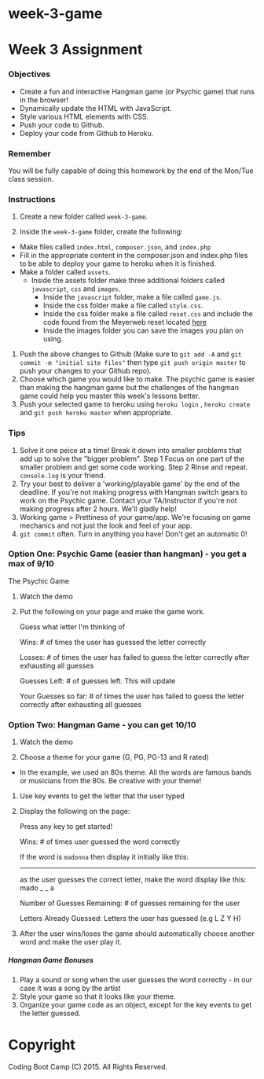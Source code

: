 # week-3-game
# Week 3 Assignment

### Objectives
* Create a fun and interactive Hangman game (or Psychic game) that runs in the browser!
* Dynamically update the HTML with JavaScript.
* Style various HTML elements with CSS.
* Push your code to Github.
* Deploy your code from Github to Heroku.

### Remember

You will be fully capable of doing this homework by the end of the Mon/Tue class session.

### Instructions
1. Create a new folder called `week-3-game`.

2. Inside the `week-3-game` folder, create the following: 
+ Make files called `index.html`, `composer.json`, and `index.php`
+ Fill in the appropriate content in the composer.json and index.php files to be able to deploy your game to heroku when it is finished.
+ Make a folder called `assets`.
  + Inside the assets folder make three additional folders called `javascript`, `css` and `images`.
    + Inside the `javascript` folder, make a file called `game.js`.
    + Inside the css folder make a file called `style.css`.
    + Inside the css folder make a file called `reset.css` and include the code found from the Meyerweb reset located [here](http://meyerweb.com/eric/tools/css/reset/reset.css)
    + Inside the images folder you can save the images you plan on using.

1. Push the above changes to Github (Make sure to `git add -A` and `git commit -m "initial site files"` then type `git push origin master` to push your changes to your Github repo).
2. Choose which game you would like to make. The psychic game is easier than making the hangman game but the challenges of the hangman game could help you master this week's lessons better.
3. Push your selected game to heroku using `heroku login` , `heroku create` and `git push heroku master` when appropriate. 

### Tips

1. Solve it one peice at a time! Break it down into smaller problems that add up to solve the "bigger problem". Step 1 Focus on one part of the smaller problem and get some code working. Step 2 Rinse and repeat.  `console.log` is your friend.
2. Try your best to deliver a 'working/playable game' by the end of the deadline. If you're not making progress with Hangman switch gears to work on the Psychic game. Contact your TA/Instructor if you're not making progress after 2 hours. We'll gladly help!
3. Working game > Prettiness of your game/app. We're focusing on game mechanics and not just the look and feel of your app.
4. `git commit` often. Turn in anything you have! Don't get an automatic 0!

### Option One: Psychic Game (easier than hangman) - you get a max of 9/10

The Psychic Game

1. Watch the demo

2. Put the following on your page and make the game work.

   Guess what letter I'm thinking of

   Wins: # of times the user has guessed the letter correctly

   Losses: # of times the user has failed to guess the letter correctly after exhausting all guesses

   Guesses Left: # of guesses left. This will update

   Your Guesses so far: # of times the user has failed to guess the letter correctly after exhausting all guesses


### Option Two: Hangman Game - you can get 10/10

1. Watch the demo

2. Choose a theme for your game (G, PG, PG-13 and R rated)  
* In the example, we used an 80s theme. All the words are famous bands or musicians from the 80s. Be creative with your theme!

1. Use key events to get the letter that the user typed

2. Display the following on the page:

   Press any key to get started!

   Wins: # of times user guessed the word correctly

   If the word is `madonna` then display it initially like this:
   _ _ _ _ _ _ _

   as the user guesses the correct letter, make the word display like this:
   mado _  _ a

   Number of Guesses Remaining: # of guesses remaining for the user

   Letters Already Guessed: Letters the user has guessed (e.g L Z Y H)

3. After the user wins/loses the game should automatically choose another word and make the user play it.

##### Hangman Game Bonuses

1. Play a sound or song when the user guesses the word correctly - in our case it was a song by the artist
2. Style your game so that it looks like your theme.
3. Organize your game code as an object, except for the key events to get the letter guessed.

# Copyright
Coding Boot Camp (C) 2015. All Rights Reserved.
